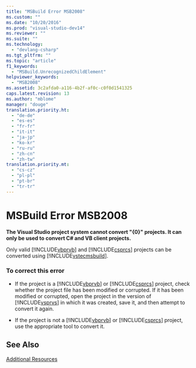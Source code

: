 ```yaml
---
title: "MSBuild Error MSB2008"
ms.custom: ""
ms.date: "10/20/2016"
ms.prod: "visual-studio-dev14"
ms.reviewer: ""
ms.suite: ""
ms.technology: 
  - "devlang-csharp"
ms.tgt_pltfrm: ""
ms.topic: "article"
f1_keywords: 
  - "MSBuild.UnrecognizedChildElement"
helpviewer_keywords: 
  - "MSB2008"
ms.assetid: 3c2afda0-a116-4b2f-af0c-c0f0d1541325
caps.latest.revision: 13
ms.author: "mblome"
manager: "douge"
translation.priority.ht: 
  - "de-de"
  - "es-es"
  - "fr-fr"
  - "it-it"
  - "ja-jp"
  - "ko-kr"
  - "ru-ru"
  - "zh-cn"
  - "zh-tw"
translation.priority.mt: 
  - "cs-cz"
  - "pl-pl"
  - "pt-br"
  - "tr-tr"
---
```

# MSBuild Error MSB2008
**The Visual Studio project system cannot convert "{0}" projects. It can only be used to convert C# and VB client projects.**  
  
 Only valid [!INCLUDE[vbprvb](../code-quality/includes/vbprvb_md.md)] and [!INCLUDE[csprcs](../data-tools/includes/csprcs_md.md)] projects can be converted using [!INCLUDE[vstecmsbuild](../extensibility-internals/includes/vstecmsbuild_md.md)].  
  
### To correct this error  
  
-   If the project is a [!INCLUDE[vbprvb](../code-quality/includes/vbprvb_md.md)] or [!INCLUDE[csprcs](../data-tools/includes/csprcs_md.md)] project, check whether the project file has been modified or corrupted. If it has been modified or corrupted, open the project in the version of [!INCLUDE[vsprvs](../code-quality/includes/vsprvs_md.md)] in which it was created, save it, and then attempt to convert it again.  
  
-   If the project is not a [!INCLUDE[vbprvb](../code-quality/includes/vbprvb_md.md)] or [!INCLUDE[csprcs](../data-tools/includes/csprcs_md.md)] project, use the appropriate tool to convert it.  
  
## See Also  
 [Additional Resources](../msbuild/additional-msbuild-resources.md)
